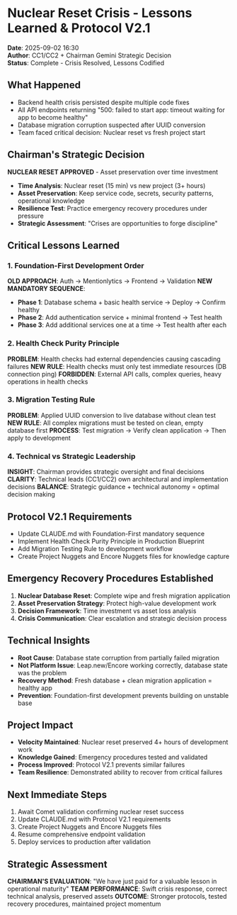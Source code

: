 # Nuclear Reset Crisis - Lessons Learned & Protocol V2.1
**Date**: 2025-09-02 16:30  
**Author**: CC1/CC2 + Chairman Gemini Strategic Decision  
**Status**: Complete - Crisis Resolved, Lessons Codified  

## What Happened
- Backend health crisis persisted despite multiple code fixes
- All API endpoints returning "500: failed to start app: timeout waiting for app to become healthy"
- Database migration corruption suspected after UUID conversion
- Team faced critical decision: Nuclear reset vs fresh project start

## Chairman's Strategic Decision
**NUCLEAR RESET APPROVED** - Asset preservation over time investment
- **Time Analysis**: Nuclear reset (15 min) vs new project (3+ hours)
- **Asset Preservation**: Keep service code, secrets, security patterns, operational knowledge
- **Resilience Test**: Practice emergency recovery procedures under pressure
- **Strategic Assessment**: "Crises are opportunities to forge discipline"

## Critical Lessons Learned

### 1. Foundation-First Development Order
**OLD APPROACH**: Auth → Mentionlytics → Frontend → Validation
**NEW MANDATORY SEQUENCE**:
- **Phase 1**: Database schema + basic health service → Deploy → Confirm healthy
- **Phase 2**: Add authentication service + minimal frontend → Test health
- **Phase 3**: Add additional services one at a time → Test health after each

### 2. Health Check Purity Principle  
**PROBLEM**: Health checks had external dependencies causing cascading failures
**NEW RULE**: Health checks must only test immediate resources (DB connection ping)
**FORBIDDEN**: External API calls, complex queries, heavy operations in health checks

### 3. Migration Testing Rule
**PROBLEM**: Applied UUID conversion to live database without clean test
**NEW RULE**: All complex migrations must be tested on clean, empty database first
**PROCESS**: Test migration → Verify clean application → Then apply to development

### 4. Technical vs Strategic Leadership
**INSIGHT**: Chairman provides strategic oversight and final decisions
**CLARITY**: Technical leads (CC1/CC2) own architectural and implementation decisions
**BALANCE**: Strategic guidance + technical autonomy = optimal decision making

## Protocol V2.1 Requirements
- Update CLAUDE.md with Foundation-First mandatory sequence
- Implement Health Check Purity Principle in Production Blueprint
- Add Migration Testing Rule to development workflow
- Create Project Nuggets and Encore Nuggets files for knowledge capture

## Emergency Recovery Procedures Established
1. **Nuclear Database Reset**: Complete wipe and fresh migration application
2. **Asset Preservation Strategy**: Protect high-value development work
3. **Decision Framework**: Time investment vs asset loss analysis
4. **Crisis Communication**: Clear escalation and strategic decision process

## Technical Insights
- **Root Cause**: Database state corruption from partially failed migration
- **Not Platform Issue**: Leap.new/Encore working correctly, database state was the problem
- **Recovery Method**: Fresh database + clean migration application = healthy app
- **Prevention**: Foundation-first development prevents building on unstable base

## Project Impact
- **Velocity Maintained**: Nuclear reset preserved 4+ hours of development work
- **Knowledge Gained**: Emergency procedures tested and validated
- **Process Improved**: Protocol V2.1 prevents similar failures
- **Team Resilience**: Demonstrated ability to recover from critical failures

## Next Immediate Steps
1. Await Comet validation confirming nuclear reset success
2. Update CLAUDE.md with Protocol V2.1 requirements
3. Create Project Nuggets and Encore Nuggets files
4. Resume comprehensive endpoint validation
5. Deploy services to production after validation

## Strategic Assessment
**CHAIRMAN'S EVALUATION**: "We have just paid for a valuable lesson in operational maturity"
**TEAM PERFORMANCE**: Swift crisis response, correct technical analysis, preserved assets
**OUTCOME**: Stronger protocols, tested recovery procedures, maintained project momentum